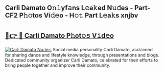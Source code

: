 ## Carli Damato O𝚗𝚕yf𝚊ns L𝚎a𝚔ed N𝚞𝚍es - Part-CF2 P𝚑𝚘tos Vi𝚍𝚎o - H𝚘𝚝 Part L𝚎a𝚔s xnjbv

# <h2><a href="http://kfd4x8p.oniu.top/?m=Carli+Damato">🔗👉 🔴 Carli Damato P𝚑ot𝚘𝚜 V𝚒d𝚎o</a></h2>

[![Carli Damato Nu𝚍e𝚜](https://i.imgur.com/0qMVB7G.gif)](http://kfd4x8p.oniu.top/?m=Carli+Damato)
Social media personality Carli Damato, acclaimed for sharing dance and lifestyle knowledge, through presentations and blogs. Dedicated community organizer Carli Damato, celebrated for their efforts to bring people together and improve their community.  
